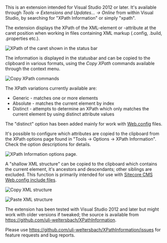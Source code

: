 This is an extension intended for Visual Studio 2012 or later. It's available through _Tools &rarr; Extensions and Updates... &rarr; Online_ from within Visual Studio, by searching for "XPath Information" or simply "xpath".

The extension displays the XPath of the XML-element or -attribute at the caret position when working in files containing XML markup (.config, .build, .properties etc.).  

![XPath of the caret shown in the status bar](https://github.com/uli-weltersbach/XPathInformation/blob/master/ReasonCodeExample.XPathInformation/VisualStudioIntegration/Resources/Screenshot-Statusbar.png)

The information is displayed in the statusbar and can be copied to the clipboard in various formats, using the _Copy XPath_ commands available through the context menu.  

![Copy XPath commands](https://github.com/uli-weltersbach/XPathInformation/blob/master/ReasonCodeExample.XPathInformation/VisualStudioIntegration/Resources/Screenshot-Copy%20XPath.png)

The XPath variations currently available are:

* Generic - matches one or more elements
* Absolute - matches the current element by index
* Distinct - attempts to determine an XPath which only matches the current element by using distinct attribute values

The "distinct" option has been added mainly for work with [Web.config](http://msdn.microsoft.com/en-us/library/w7w4sb0w.aspx) files.

It's possible to configure which attributes are copied to the clipboard from the XPath options page found in "Tools -> Options -> XPath Information". Check the option descriptions for details.

![XPath Information options page](https://github.com/uli-weltersbach/XPathInformation/blob/master/ReasonCodeExample.XPathInformation/VisualStudioIntegration/Resources/Screenshot-Options.png).

A "shallow XML structure" can be copied to the clipboard which contains the current element, it's ancestors and descendants; other siblings are excluded. This function is primarily intended for use with [Sitecore CMS](http://www.sitecore.net) [Web.config include files](http://www.sitecore.net/Community/Technical-Blogs/John-West-Sitecore-Blog/Posts/2011/05/All-About-Web-config-Include-Files-with-the-Sitecore-ASPNET-CMS.aspx).

![Copy XML structure](https://github.com/uli-weltersbach/XPathInformation/blob/master/ReasonCodeExample.XPathInformation/VisualStudioIntegration/Resources/Screenshot-XML%20Structure%20copy.png)

![Paste XML structure](https://github.com/uli-weltersbach/XPathInformation/blob/master/ReasonCodeExample.XPathInformation/VisualStudioIntegration/Resources/Screenshot-XML%20Structure%20paste.png)

The extension has been tested with Visual Studio 2012 and later but might work with older versions if tweaked; the source is available from https://github.com/uli-weltersbach/XPathInformation.

Please use https://github.com/uli-weltersbach/XPathInformation/issues for feature requests and bug reports.
